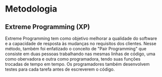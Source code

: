 # Metodologia

## Extreme Programming (XP)
Extreme Programming tem como objetivo melhorar a qualidade do software e a capacidade de resposta às mudanças no requisitos dos clientes. Nesse método, também foi enfatizado o conceito de "Pair Programming" que consiste em duas pessoas trabalhando nas mesmas linhas de código, uma como obervadora e outra como programadora, tendo suas funções trocadas de tempo em tempo. Os programadores também desenvolvem testes para cada tarefa antes de escreverem o código.

## 

## 

## 

## 

